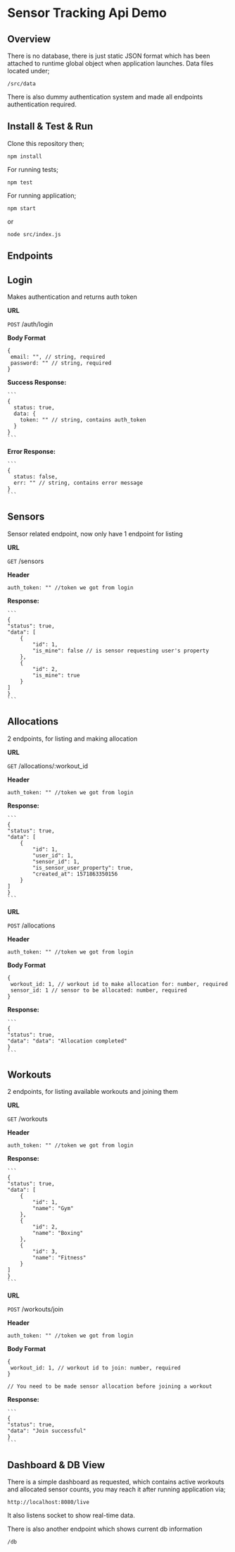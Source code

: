 # Sensor Tracking Api Demo

## Overview

There is no database, there is just static JSON format which has been attached to runtime global object when application launches. Data files located under;

`/src/data`

There is also dummy authentication system and made all endpoints authentication required.

## Install & Test & Run

Clone this repository then;

```
npm install
```

For running tests;

```
npm test
```

For running application;

```
npm start
```

or

```
node src/index.js
```

## Endpoints

**Login**
----
Makes authentication and returns auth token

**URL**

  `POST` /auth/login

**Body Format**

   ```
   {
    email: "", // string, required
    password: "" // string, required
   }
   ```

**Success Response:**

    ```
    {
      status: true,
      data: {
        token: "" // string, contains auth_token
      }
    }
    ```
 
**Error Response:**

    ```
    {
      status: false,
      err: "" // string, contains error message
    }
    ```

**Sensors**
----
Sensor related endpoint, now only have 1 endpoint for listing

**URL**

  `GET` /sensors

**Header**

   ```
   auth_token: "" //token we got from login
   ```

**Response:**

    ```
    {
    "status": true,
    "data": [
        {
            "id": 1,
            "is_mine": false // is sensor requesting user's property
        },
        {
            "id": 2,
            "is_mine": true
        }
    ]
    }
    ```

**Allocations**
----
2 endpoints, for listing and making allocation

**URL**

  `GET` /allocations/:workout_id

**Header**

   ```
   auth_token: "" //token we got from login
   ```

**Response:**

    ```
    {
    "status": true,
    "data": [
        {
            "id": 1,
            "user_id": 1,
            "sensor_id": 1,
            "is_sensor_user_property": true,
            "created_at": 1571863350156
        }
    ]
    }
    ```
    
**URL**

  `POST` /allocations

**Header**

   ```
   auth_token: "" //token we got from login
   ```

**Body Format**

   ```
   {
    workout_id: 1, // workout id to make allocation for: number, required
    sensor_id: 1 // sensor to be allocated: number, required
   }
   ```
   
**Response:**

    ```
    {
    "status": true,
    "data": "data": "Allocation completed"
    }
    ```

**Workouts**
----
2 endpoints, for listing available workouts and joining them

**URL**

  `GET` /workouts

**Header**

   ```
   auth_token: "" //token we got from login
   ```

**Response:**

    ```
    {
    "status": true,
    "data": [
        {
            "id": 1,
            "name": "Gym"
        },
        {
            "id": 2,
            "name": "Boxing"
        },
        {
            "id": 3,
            "name": "Fitness"
        }
    ]
    }
    ```
    
**URL**

  `POST` /workouts/join

**Header**

   ```
   auth_token: "" //token we got from login
   ```

**Body Format**

   ```
   {
    workout_id: 1, // workout id to join: number, required
   }
   
   // You need to be made sensor allocation before joining a workout
   ```
   
**Response:**

    ```
    {
    "status": true,
    "data": "Join successful"
    }
    ```

## Dashboard & DB View

There is a simple dashboard as requested, which contains active workouts and allocated sensor counts, you may reach it after running application via;

`http://localhost:8080/live`

It also listens socket to show real-time data.

There is also another endpoint which shows current db information

`/db`
